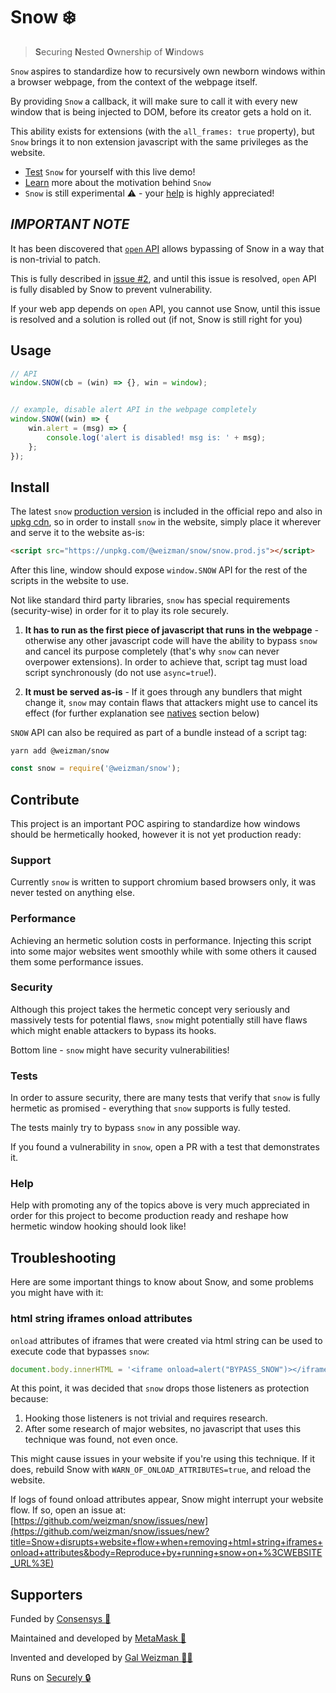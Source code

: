 # Snow ❄️

> **S**ecuring **N**ested **O**wnership of **W**indows

`Snow` aspires to standardize how to recursively own newborn windows within a browser webpage, 
from the context of the webpage itself.

By providing `Snow` a callback, it will make sure to call it with every new window that is being 
injected to DOM, before its creator gets a hold on it.

This ability exists for extensions (with the `all_frames: true` property), but `Snow` brings it
to non extension javascript with the same privileges as the website.

* [Test](/SNOW_WEBSITE) `Snow` for yourself with this live demo!
* [Learn](/SNOW_WEBSITE) more about the motivation behind `Snow`
* `Snow` is still experimental ⚠️ - your [help](#Contribute) is highly appreciated!


## *IMPORTANT NOTE*

It has been discovered that [`open` API](https://developer.mozilla.org/en-US/docs/Web/API/Window/open) allows bypassing of Snow in a way that is non-trivial to patch.

This is fully described in [issue #2](https://github.com/weizman/snow/issues/2), and until this issue is resolved, `open` API
is fully disabled by Snow to prevent vulnerability. 

If your web app depends on `open` API, you cannot use Snow, until this issue is resolved and a solution is rolled out (if not, Snow is still right for you)

## Usage

```javascript
// API
window.SNOW(cb = (win) => {}, win = window);


// example, disable alert API in the webpage completely
window.SNOW((win) => {
    win.alert = (msg) => {
        console.log('alert is disabled! msg is: ' + msg);
    };
});
```

## Install

The latest `snow` [production version](https://raw.githubusercontent.com/weizman/snow/main/snow.prod.js) is included in the official repo
and also in [upkg cdn](https://unpkg.com/@weizman/snow/snow.prod.js), so in order to
install `snow` in the website, simply place it wherever and serve it to the website as-is:

```html
<script src="https://unpkg.com/@weizman/snow/snow.prod.js"></script>
```

After this line, window should expose `window.SNOW` API for the
rest of the scripts in the website to use.

Not like standard third party libraries, `snow` has special requirements (security-wise)
in order for it to play its role securely.

1. **It has to run as the first piece of javascript
   that runs in the webpage** - otherwise any other javascript code will have the ability to
   bypass `snow` and cancel its purpose completely (that's why `snow` can never overpower
   extensions). In order to achieve that, script tag must load script 
   synchronously (do not use `async=true`!).

2. **It must be served as-is** - If it goes through any bundlers that might change it,
   `snow` may contain flaws that attackers might use to cancel its effect (for further
   explanation see [natives](https://weizman.github.io/snow-website#natives) section below)

`SNOW` API can also be required as part of a bundle instead of a script tag:

```
yarn add @weizman/snow
```

```javascript
const snow = require('@weizman/snow');
```

## Contribute

This project is an important POC aspiring to standardize how windows should be hermetically
hooked, however it is not yet production ready:

### Support

Currently `snow` is written to support chromium based browsers only, it was
never tested on anything else.

### Performance

Achieving an hermetic solution costs in performance. Injecting this script into some major
websites went smoothly while with some others it caused them some performance issues.

### Security

Although this project takes the hermetic concept very seriously and massively tests for
potential flaws, `snow` might potentially still have flaws which might enable attackers
to bypass its hooks.

Bottom line - `snow` might have security vulnerabilities!

### Tests

In order to assure security, there are many tests that verify that `snow`
is fully hermetic as promised - everything that `snow` supports is fully tested.

The tests mainly try to bypass `snow` in any possible way.

If you found a vulnerability in `snow`, open a PR with a test that demonstrates it.

### Help

Help with promoting any of the topics above is very much appreciated in order for this project
to become production ready and reshape how hermetic window hooking should look like!

## Troubleshooting

Here are some important things to know about Snow, and some problems you might have with it:

### html string iframes onload attributes

`onload` attributes of iframes that were created via html string
can be used to execute code that bypasses `snow`:

```javascript
document.body.innerHTML = '<iframe onload=alert("BYPASS_SNOW")></iframe>'
```

At this point, it was decided that `snow` drops those
listeners as protection because:

1. Hooking those listeners is not trivial and requires research.
2. After some research of major websites, no javascript that uses
this technique was found, not even once.

This might cause issues in your website if you're using this technique. 
If it does, rebuild Snow with `WARN_OF_ONLOAD_ATTRIBUTES=true`, and reload the website.

If logs of found onload attributes appear, Snow might
interrupt your website flow. If so, open an issue at:
[https://github.com/weizman/snow/issues/new](https://github.com/weizman/snow/issues/new?title=Snow+disrupts+website+flow+when+removing+html+string+iframes+onload+attributes&body=Reproduce+by+running+snow+on+%3CWEBSITE_URL%3E)

## Supporters

Funded by [Consensys 💙](https://github.com/consensys)

Maintained and developed by [MetaMask 🦊](https://github.com/MetaMask)

Invented and developed by [Gal Weizman 👋🏻](https://weizman.github.io/)

Runs on [Securely 🔒](https://github.com/weizman/securely)
